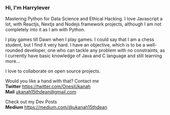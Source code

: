 
  

### Hi, I'm Harrylever

<!--

**Harrylever/Harrylever** is a ✨ _special_ ✨ repository because its `README.md` (this file) appears on your GitHub profile.

Here are some ideas to get you started:

-->
Mastering Python for Data Science and Ethical Hacking. I love Javascript a lot, with Reactjs, Nextjs and Nodejs framework projects, although I am not completely into it as I am with Python.

I play games till Dawn when I play games. I could say that I am a chess student, but I find it very hard. I have an objective, which is to be a well-rounded developer, one who can tackle any problem with no constraints, as I currently have basic knowledge of Java and C language and still learning more...

I love to collaborate on open source projects.

Would you like a hand with that? Contact me
<br>
__Twitter__ https://twitter.com/OnesiUkanah <br>
__Mail__  ukanah15thdean@gmail.com

Check out my Dev Posts
<br>
__Medium__ https://medium.com/@ukanah15thdean
